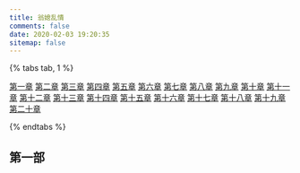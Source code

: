```yaml
---
title: 翁媳乱情
comments: false
date: 2020-02-03 19:20:35
sitemap: false
---
```


{% tabs tab, 1 %}
<!-- tab 第一部 -->
[第一章](/novels/wxlq/01/01-01.html)
[第二章](/novels/wxlq/01/01-02.html)
[第三章](/novels/wxlq/01/01-03.html)
[第四章](/novels/wxlq/01/01-04.html)
[第五章](/novels/wxlq/01/01-05.html)
[第六章](/novels/wxlq/01/01-06.html)
[第七章](/novels/wxlq/01/01-07.html)
[第八章](/novels/wxlq/01/01-08.html)
[第九章](/novels/wxlq/01/01-09.html)
[第十章](/novels/wxlq/01/01-10.html)
[第十一章](/novels/wxlq/01/01-11.html)
[第十二章](/novels/wxlq/01/01-12.html)
[第十三章](/novels/wxlq/01/01-13.html)
[第十四章](/novels/wxlq/01/01-14.html)
[第十五章](/novels/wxlq/01/01-15.html)
[第十六章](/novels/wxlq/01/01-16.html)
[第十七章](/novels/wxlq/01/01-17.html)
[第十八章](/novels/wxlq/01/01-18.html)
[第十九章](/novels/wxlq/01/01-19.html)
[第二十章](/novels/wxlq/01/01-20.html)
<!-- endtab -->
<!-- tab 第二部 -->
<!-- endtab -->
<!-- tab 第三部 -->
<!-- endtab -->
<!-- tab 第四部 -->
<!-- endtab -->
<!-- tab 第五部 -->
<!-- endtab -->
<!-- tab 第六部 -->
<!-- endtab -->
{% endtabs %}

## 第一部

